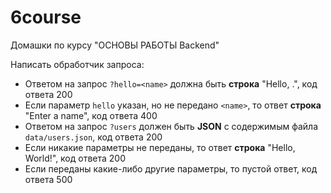 # 6course

Домашки по курсу "ОСНОВЫ РАБОТЫ Backend"

Написать обработчик запроса:

- Ответом на запрос `?hello=<name>` должна быть **строка** "Hello, <name>.", код ответа 200
- Если параметр `hello` указан, но не передано `<name>`, то ответ **строка** "Enter a name", код ответа 400
- Ответом на запрос `?users` должен быть **JSON** с содержимым файла `data/users.json`, код ответа 200
- Если никакие параметры не переданы, то ответ **строка** "Hello, World!", код ответа 200
- Если переданы какие-либо другие параметры, то пустой ответ, код ответа 500
